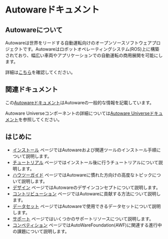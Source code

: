 # Autowareドキュメント

## Autowareについて

Autowareは世界をリードする自動運転向けのオープンソースソフトウェアプロジェクトです。Autowareはロボットオペレーティングシステム(ROS)上に構築されており、幅広い車両やアプリケーションでの自動運転の商用展開を可能にします。

詳細は[こちら](https://autoware.org/autoware-overview)を確認してください。

## 関連ドキュメント

この[Autowareドキュメント](https://autowarefoundation.github.io/autoware-documentation/)はAutowareの一般的な情報を記載しています。

Autoware Universeコンポーネントの詳細については[Autoware Universeドキュメント](https://autowarefoundation.github.io/autoware.universe/)を参照してください。

## はじめに

- [インストール](installation) ページではAutowareおよび関連ツールのインストール手順について説明します。
- [チュートリアル](tutorials) ページではインストール後に行うチュートリアルについて説明します。
- [ハウツーガイド](how-to-guides) ページではAutowareに慣れた方向けの高度なトピックについて説明します。
- [デザイン](design) ページではAutowareのデザインコンセプトについて説明します。
- [コントリビューション](contributing) ページではAutowareに貢献する方法について説明します。
- [データセット](datasets) ページではAutowareで使用できるデータセットについて説明します。
- [サポート](support) ページではいくつかのサポートリソースについて説明します。
- [コンペティション](autoware-competitions) ページではAutoWareFoundation(AWF)に関連する進行中の課題について説明します。
